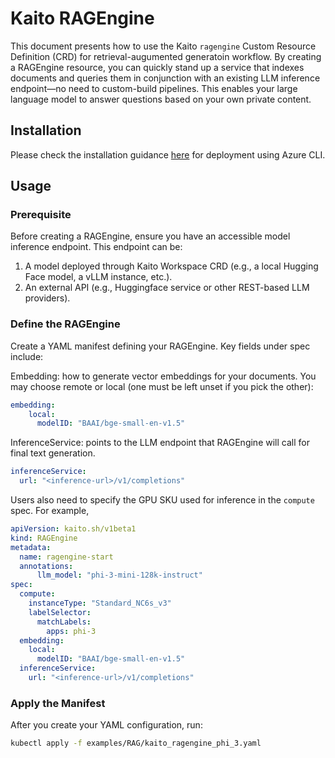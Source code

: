 # Kaito RAGEngine

This document presents how to use the Kaito `ragengine` Custom Resource Definition (CRD) for retrieval-augumented generatoin workflow. By creating a RAGEngine resource, you can quickly stand up a service that indexes documents and queries them in conjunction with an existing LLM inference endpoint—no need to custom-build pipelines. This enables your large language model to answer questions based on your own private content.

## Installation

Please check the installation guidance [here](./RAGEngine-installation.md) for deployment using Azure CLI.

## Usage

### Prerequisite
Before creating a RAGEngine, ensure you have an accessible model inference endpoint. This endpoint can be:

1.	A model deployed through Kaito Workspace CRD (e.g., a local Hugging Face model, a vLLM instance, etc.).
2.	An external API (e.g., Huggingface service or other REST-based LLM providers).

### Define the RAGEngine
Create a YAML manifest defining your RAGEngine. Key fields under spec include:

Embedding: how to generate vector embeddings for your documents. You may choose remote or local (one must be left unset if you pick the other):

```yaml
embedding:  
    local:
      modelID: "BAAI/bge-small-en-v1.5" 
```
InferenceService: points to the LLM endpoint that RAGEngine will call for final text generation.
```yaml
inferenceService:
  url: "<inference-url>/v1/completions"
```
Users also need to specify the GPU SKU used for inference in the `compute` spec. For example,

```yaml
apiVersion: kaito.sh/v1beta1
kind: RAGEngine
metadata:
  name: ragengine-start
  annotations:
      llm_model: "phi-3-mini-128k-instruct"
spec:
  compute:
    instanceType: "Standard_NC6s_v3"  
    labelSelector:
      matchLabels:
        apps: phi-3
  embedding:  
    local:
      modelID: "BAAI/bge-small-en-v1.5"       
  inferenceService:  
    url: "<inference-url>/v1/completions" 
```

### Apply the Manifest
After you create your YAML configuration, run:
```sh
kubectl apply -f examples/RAG/kaito_ragengine_phi_3.yaml
```